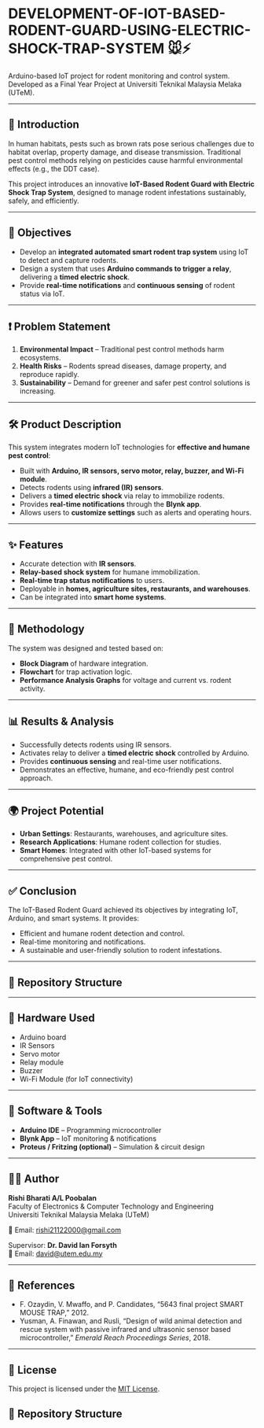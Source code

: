 # DEVELOPMENT-OF-IOT-BASED-RODENT-GUARD-USING-ELECTRIC-SHOCK-TRAP-SYSTEM 🐭⚡

Arduino-based IoT project for rodent monitoring and control system.  
Developed as a Final Year Project at Universiti Teknikal Malaysia Melaka (UTeM).

---

## 📖 Introduction
In human habitats, pests such as brown rats pose serious challenges due to habitat overlap, property damage, and disease transmission. Traditional pest control methods relying on pesticides cause harmful environmental effects (e.g., the DDT case).  

This project introduces an innovative **IoT-Based Rodent Guard with Electric Shock Trap System**, designed to manage rodent infestations sustainably, safely, and efficiently.

---

## 🎯 Objectives
- Develop an **integrated automated smart rodent trap system** using IoT to detect and capture rodents.  
- Design a system that uses **Arduino commands to trigger a relay**, delivering a **timed electric shock**.  
- Provide **real-time notifications** and **continuous sensing** of rodent status via IoT.  

---

## ❗ Problem Statement
1. **Environmental Impact** – Traditional pest control methods harm ecosystems.  
2. **Health Risks** – Rodents spread diseases, damage property, and reproduce rapidly.  
3. **Sustainability** – Demand for greener and safer pest control solutions is increasing.  

---

## 🛠️ Product Description
This system integrates modern IoT technologies for **effective and humane pest control**:
- Built with **Arduino, IR sensors, servo motor, relay, buzzer, and Wi-Fi module**.  
- Detects rodents using **infrared (IR) sensors**.  
- Delivers a **timed electric shock** via relay to immobilize rodents.  
- Provides **real-time notifications** through the **Blynk app**.  
- Allows users to **customize settings** such as alerts and operating hours.  

---

## ✨ Features
- Accurate detection with **IR sensors**.  
- **Relay-based shock system** for humane immobilization.  
- **Real-time trap status notifications** to users.  
- Deployable in **homes, agriculture sites, restaurants, and warehouses**.  
- Can be integrated into **smart home systems**.  

---

## 🚀 Methodology
The system was designed and tested based on:  
- **Block Diagram** of hardware integration.  
- **Flowchart** for trap activation logic.  
- **Performance Analysis Graphs** for voltage and current vs. rodent activity.  

---

## 📊 Results & Analysis
- Successfully detects rodents using IR sensors.  
- Activates relay to deliver a **timed electric shock** controlled by Arduino.  
- Provides **continuous sensing** and real-time user notifications.  
- Demonstrates an effective, humane, and eco-friendly pest control approach.  

---

## 🌍 Project Potential
- **Urban Settings**: Restaurants, warehouses, and agriculture sites.  
- **Research Applications**: Humane rodent collection for studies.  
- **Smart Homes**: Integrated with other IoT-based systems for comprehensive pest control.  

---

## ✅ Conclusion
The IoT-Based Rodent Guard achieved its objectives by integrating IoT, Arduino, and smart systems. It provides:  
- Efficient and humane rodent detection and control.  
- Real-time monitoring and notifications.  
- A sustainable and user-friendly solution to rodent infestations.  

---

## 📂 Repository Structure

---

## 🔧 Hardware Used
- Arduino board  
- IR Sensors  
- Servo motor  
- Relay module  
- Buzzer  
- Wi-Fi Module (for IoT connectivity)  

---

## 📲 Software & Tools
- **Arduino IDE** – Programming microcontroller  
- **Blynk App** – IoT monitoring & notifications  
- **Proteus / Fritzing (optional)** – Simulation & circuit design  

---

## 👨‍💻 Author
**Rishi Bharati A/L Poobalan**  
Faculty of Electronics & Computer Technology and Engineering  
Universiti Teknikal Malaysia Melaka (UTeM)  

📧 Email: rishi21122000@gmail.com  

Supervisor: **Dr. David Ian Forsyth**  
📧 Email: david@utem.edu.my  

---

## 📜 References
- F. Ozaydin, V. Mwaffo, and P. Candidates, “5643 final project SMART MOUSE TRAP,” 2012.  
- Yusman, A. Finawan, and Rusli, “Design of wild animal detection and rescue system with passive infrared and ultrasonic sensor based microcontroller,” *Emerald Reach Proceedings Series*, 2018.  

---

## 📝 License
This project is licensed under the [MIT License](LICENSE).


## 📂 Repository Structure
